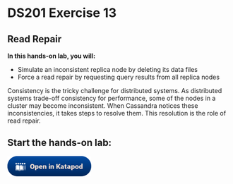 # DS201 Exercise 13

## Read Repair

**In this hands-on lab, you will:**
*	Simulate an inconsistent replica node by deleting its data files
*	Force a read repair by requesting query results from all replica nodes

Consistency is the tricky challenge for distributed systems. As distributed systems trade-off consistency for performance, some of the nodes in a cluster may become inconsistent. When Cassandra notices these inconsistencies, it takes steps to resolve them. This resolution is the role of read repair.

## Start the hands-on lab:

[![Open in KataPod](https://github.com/DataStax-Academy/katapod-shared-assets/blob/main/images/open-in-katapod.png)](https://gitpod.io/##https://github.com/drchung5/ds201-lab14/)